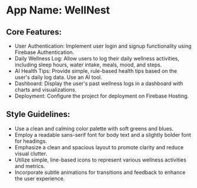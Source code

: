 # **App Name**: WellNest

## Core Features:

- User Authentication: Implement user login and signup functionality using Firebase Authentication.
- Daily Wellness Log: Allow users to log their daily wellness activities, including sleep hours, water intake, meals, mood, and steps.
- AI Health Tips: Provide simple, rule-based health tips based on the user's daily log data. Use an AI tool.
- Dashboard: Display the user's past wellness logs in a dashboard with charts and visualizations.
- Deployment: Configure the project for deployment on Firebase Hosting.

## Style Guidelines:

- Use a clean and calming color palette with soft greens and blues.
- Employ a readable sans-serif font for body text and a slightly bolder font for headings.
- Emphasize a clean and spacious layout to promote clarity and reduce visual clutter.
- Utilize simple, line-based icons to represent various wellness activities and metrics.
- Incorporate subtle animations for transitions and feedback to enhance the user experience.